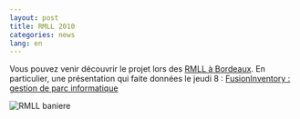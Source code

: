 ```yaml
---
layout: post
title: RMLL 2010
categories: news
lang: en
---
```


Vous pouvez venir découvrir le projet lors des [RMLL à Bordeaux](http://www.rmll.info). En particulier, une présentation qui faite données le jeudi 8 : [FusionInventory : gestion de parc informatique](http://2010.rmll.info/FusionInventory-gestion-de-parc-informatique)

<img src="http://2010.rmll.info/IMG/png/RMLL_2010_banniere_200x200.png" alt="RMLL baniere" />
